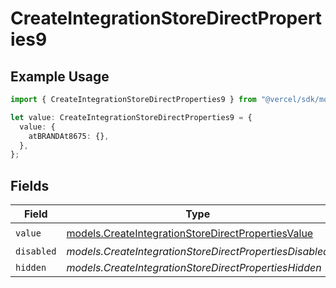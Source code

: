 # CreateIntegrationStoreDirectProperties9

## Example Usage

```typescript
import { CreateIntegrationStoreDirectProperties9 } from "@vercel/sdk/models/createintegrationstoredirectop.js";

let value: CreateIntegrationStoreDirectProperties9 = {
  value: {
    atBRANDAt8675: {},
  },
};
```

## Fields

| Field                                                                                                          | Type                                                                                                           | Required                                                                                                       | Description                                                                                                    |
| -------------------------------------------------------------------------------------------------------------- | -------------------------------------------------------------------------------------------------------------- | -------------------------------------------------------------------------------------------------------------- | -------------------------------------------------------------------------------------------------------------- |
| `value`                                                                                                        | [models.CreateIntegrationStoreDirectPropertiesValue](../models/createintegrationstoredirectpropertiesvalue.md) | :heavy_check_mark:                                                                                             | N/A                                                                                                            |
| `disabled`                                                                                                     | *models.CreateIntegrationStoreDirectPropertiesDisabled*                                                        | :heavy_minus_sign:                                                                                             | N/A                                                                                                            |
| `hidden`                                                                                                       | *models.CreateIntegrationStoreDirectPropertiesHidden*                                                          | :heavy_minus_sign:                                                                                             | N/A                                                                                                            |